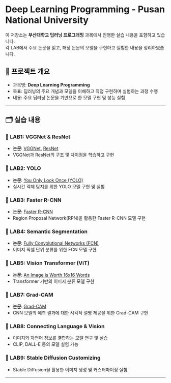 # Deep Learning Programming - Pusan National University

이 저장소는 **부산대학교 딥러닝 프로그래밍** 과목에서 진행한 실습 내용을 포함하고 있습니다.  
각 LAB에서 주요 논문을 읽고, 해당 논문의 모델을 구현하고 실험한 내용을 정리하였습니다.  

## 📌 프로젝트 개요
- 과목명: **Deep Learning Programming**
- 목표: 딥러닝의 주요 개념과 모델을 이해하고 직접 구현하며 실험하는 과정 수행
- 내용: 주요 딥러닝 논문을 기반으로 한 모델 구현 및 성능 실험

---

## 🗂️ 실습 내용

### 🔹 LAB1: VGGNet & ResNet
- **논문**: [VGGNet](https://arxiv.org/abs/1409.1556), [ResNet](https://arxiv.org/abs/1512.03385)
- VGGNet과 ResNet의 구조 및 차이점을 학습하고 구현

### 🔹 LAB2: YOLO
- **논문**: [You Only Look Once (YOLO)](https://arxiv.org/abs/1506.02640)
- 실시간 객체 탐지를 위한 YOLO 모델 구현 및 실험

### 🔹 LAB3: Faster R-CNN
- **논문**: [Faster R-CNN](https://arxiv.org/abs/1506.01497)
- Region Proposal Network(RPN)을 활용한 Faster R-CNN 모델 구현

### 🔹 LAB4: Semantic Segmentation
- **논문**: [Fully Convolutional Networks (FCN)](https://arxiv.org/abs/1411.4038)
- 이미지 픽셀 단위 분류를 위한 FCN 모델 구현

### 🔹 LAB5: Vision Transformer (ViT)
- **논문**: [An Image is Worth 16x16 Words](https://arxiv.org/abs/2010.11929)
- Transformer 기반의 이미지 분류 모델 구현

### 🔹 LAB7: Grad-CAM
- **논문**: [Grad-CAM](https://arxiv.org/abs/1610.02391)
- CNN 모델의 예측 결과에 대한 시각적 설명 제공을 위한 Grad-CAM 구현

### 🔹 LAB8: Connecting Language & Vision
- 이미지와 자연어 정보를 결합하는 모델 연구 및 실습
- CLIP, DALL-E 등의 모델 실험 가능

### 🔹 LAB9: Stable Diffusion Customizing
- Stable Diffusion을 활용한 이미지 생성 및 커스터마이징 실험

---
